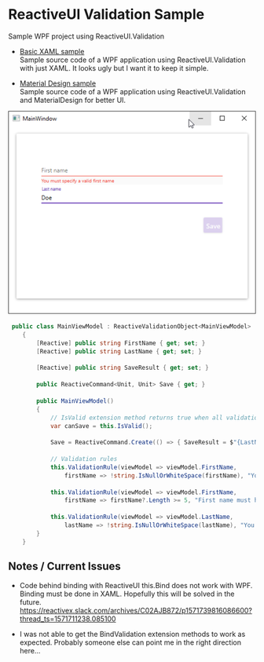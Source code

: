 # ReactiveUI Validation Sample
Sample WPF project using ReactiveUI.Validation

* [Basic XAML sample](01-Basic-XAML)  
Sample source code of a WPF application using ReactiveUI.Validation with just XAML. It looks ugly but I want it to keep it simple.

* [Material Design sample](01-Basic-XAML)  
Sample source code of a WPF application using ReactiveUI.Validation and MaterialDesign for better UI.

![](MaterialDesign-Capture-01.png)

```csharp
 public class MainViewModel : ReactiveValidationObject<MainViewModel>
    {
        [Reactive] public string FirstName { get; set; }
        [Reactive] public string LastName { get; set; }

        [Reactive] public string SaveResult { get; set; }

        public ReactiveCommand<Unit, Unit> Save { get; }

        public MainViewModel()
        {
            // IsValid extension method returns true when all validations succeed.
            var canSave = this.IsValid();

            Save = ReactiveCommand.Create(() => { SaveResult = $"{LastName.ToUpperInvariant()}, {FirstName}"; }, canSave);

            // Validation rules
            this.ValidationRule(viewModel => viewModel.FirstName,
                firstName => !string.IsNullOrWhiteSpace(firstName), "You must specify a valid first name");

            this.ValidationRule(viewModel => viewModel.FirstName,
                firstName => firstName?.Length >= 5, "First name must have at least five characters");

            this.ValidationRule(viewModel => viewModel.LastName,
                lastName => !string.IsNullOrWhiteSpace(lastName), "You must specify a valid last name");
        }
    }
```

## Notes / Current Issues
* Code behind binding with ReactiveUI this.Bind does not work with WPF. Binding must be done in XAML. Hopefully this will be solved in the future. https://reactivex.slack.com/archives/C02AJB872/p1571739816086600?thread_ts=1571711238.085100

* I was not able to get the BindValidation extension methods to work as expected. Probably someone else can point me in the right direction here...
